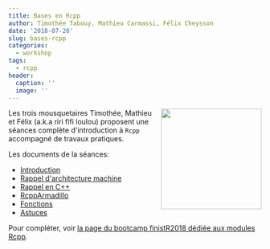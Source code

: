 ```yaml
---
title: Bases en Rcpp
author: Timothée Tabouy, Mathieu Carmassi, Félix Cheysson
date: '2018-07-20'
slug: bases-rcpp
categories:
  - workshop
tags:
  - rcpp
header:
  caption: ''
  image: ''
---
```


<img src="img/headers/seamless.png" align="right" width="200"/>

Les trois mousquetaires Timothée, Mathieu et Félix (a.k.a riri fifi loulou) proposent une séances complète d'introduction à `Rcpp` accompagné de travaux pratiques. 

Les documents de la séances:

- [Introduction](post/bases_rcpp/Introduction.html)
- [Rappel d'architecture machine](post/bases_rcpp/1-Architecture.html)
- [Rappel en C++](post/bases_rcpp/2-SyntaxeCpp.html)
- [RcppArmadillo](post/bases_rcpp/3-RcppArmadillo.html)
- [Fonctions](post/bases_rcpp/4-Rfonctions.html)
- [Astuces](post/bases_rcpp/5-Astuces.html)

Pour compléter, voir [la page du bootcamp finistR2018 dédiée aux modules Rcpp](https://stateofther.github.io/finistR2018/atelier2_rcpp_modules.html).
